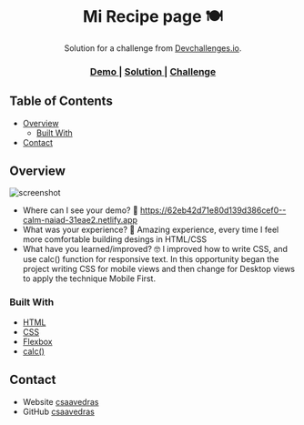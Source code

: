<!-- Please update value in the {}  -->

<h1 align="center">Mi Recipe page 🍽</h1>

<div align="center">
   Solution for a challenge from  <a href="http://devchallenges.io" target="_blank">Devchallenges.io</a>.
</div>

<div align="center">
  <h3>
    <a href="https://www.figma.com/proto/2jVBTSKeCYF0dIN6fi0stX/recipe-blog-challenge?page-id=0%3A1&node-id=1%3A7&viewport=921%2C1168%2C0.57&scaling=min-zoom">
      Demo
    </a>
    <span> | </span>
    <a href="https://singlerecipe.netlify.app">
      Solution
    </a>
    <span> | </span>
    <a href="https://devchallenges.io/challenges/OEKdUZ6xs0h99C38XVht">
      Challenge
    </a>
  </h3>
</div>

<!-- TABLE OF CONTENTS -->

## Table of Contents

- [Overview](#overview)
  - [Built With](#built-with)
- [Contact](#contact)

<!-- OVERVIEW -->

## Overview

![screenshot](./assets/Screens.png)

- Where can I see your demo?
  👀 https://62eb42d71e80d139d386cef0--calm-naiad-31eae2.netlify.app
- What was your experience?
  🚀 Amazing experience, every time I feel more comfortable building desings in HTML/CSS
- What have you learned/improved?
  🤓 I improved how to write CSS, and use calc() function for responsive text. In this opportunity began the project writing CSS for mobile views and then change for Desktop views to apply the technique Mobile First.

### Built With

<!-- This section should list any major frameworks that you built your project using. Here are a few examples.-->

- [HTML](https://developer.mozilla.org/es/docs/Learn/Getting_started_with_the_web/HTML_basics)
- [CSS](w3schools.com/css/)
- [Flexbox](https://css-tricks.com/snippets/css/a-guide-to-flexbox/)
- [calc()](https://css-tricks.com/a-complete-guide-to-calc-in-css/)

## Contact

- Website [csaavedras](https://github.com/csaavedras)
- GitHub [csaavedras](https://github.com/csaavedras)
